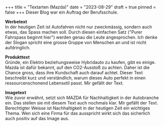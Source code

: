 +++
title = "Textarten (Mazda)"
date = "2023-08-29"
draft = true
pinned = false
+++
Dieser Blog war ein Auftrag der Berufsschule.

**Werbetext**\
In der heutigen Zeit ist Autofahren nicht nur zweckmässig, sondern auch etwas, das Spass machen soll. Durch diesen einfachen Satz ("Purer Fahrspass beginnt hier") werden genau die Leute angesprochen. Ich denke der Slogan spricht eine grosse Gruppe von Menschen an und ist nicht aufdringlich. 

**Produkttext**\
Gründe, ein Elektro beziehungsweise Hybridauto zu kaufen, gibt es einige. Mazda ist dafür bekannt, auf den CO2-Ausstoß zu achten. Daher ist die Chance gross, dass ihre Kundschaft auch darauf achtet. Dieser Text beschreibt kurz und verständlich, warum dieses Auto perfekt in einen ressourcenschonend Lebensstil passt. Mir gefällt der Text.

**Imagetext**\
Wie zuvor erwähnt, setzt sich MAZDA für Nachhaltigkeit in der Autobranche ein. Das stellen sie mit diesem Text auch nochmals klar. Mir gefällt der Text. Berechtigter Weisse ist Nachhaltigkeit in der heutigen Zeit ein wichtiges Thema. Wen sich eine Firma für das ausspricht wirkt sich das sicherlich auch positiv auf das Image aus.